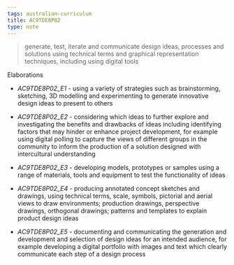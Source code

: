 ```yaml
---
tags: australian-curriculum
title: AC9TDE8P02
type: note
---
```

> generate, test, iterate and communicate design ideas, processes and solutions using technical terms and graphical representation techniques, including using digital tools

Elaborations


- _AC9TDE8P02_E1_ - using a variety of strategies such as brainstorming, sketching, 3D modelling and experimenting to generate innovative design ideas to present to others

- _AC9TDE8P02_E2_ - considering which ideas to further explore and investigating the benefits and drawbacks of ideas including identifying factors that may hinder or enhance project development, for example using digital polling to capture the views of different groups in the community to inform the production of a solution designed with intercultural understanding

- _AC9TDE8P02_E3_ - developing models, prototypes or samples using a range of materials, tools and equipment to test the functionality of ideas

- _AC9TDE8P02_E4_ - producing annotated concept sketches and drawings, using technical terms, scale, symbols, pictorial and aerial views to draw environments; production drawings, perspective drawings, orthogonal drawings; patterns and templates to explain product design ideas

- _AC9TDE8P02_E5_ - documenting and communicating the generation and development and selection of design ideas for an intended audience, for example developing a digital portfolio with images and text which clearly communicate each step of a design process